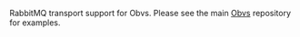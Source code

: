 RabbitMQ transport support for Obvs. Please see the main [Obvs](https://github.com/christopherread/Obvs) repository for examples.
